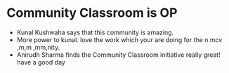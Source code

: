 # Community Classroom is OP

- Kunal Kushwaha says that this community is amazing.
- More power to kunal. love the work which your are doing for the n mcv ,m,m  ,mm,nity.
- Anirudh Sharma finds the Community Classroom initiative really great!
have a good day
